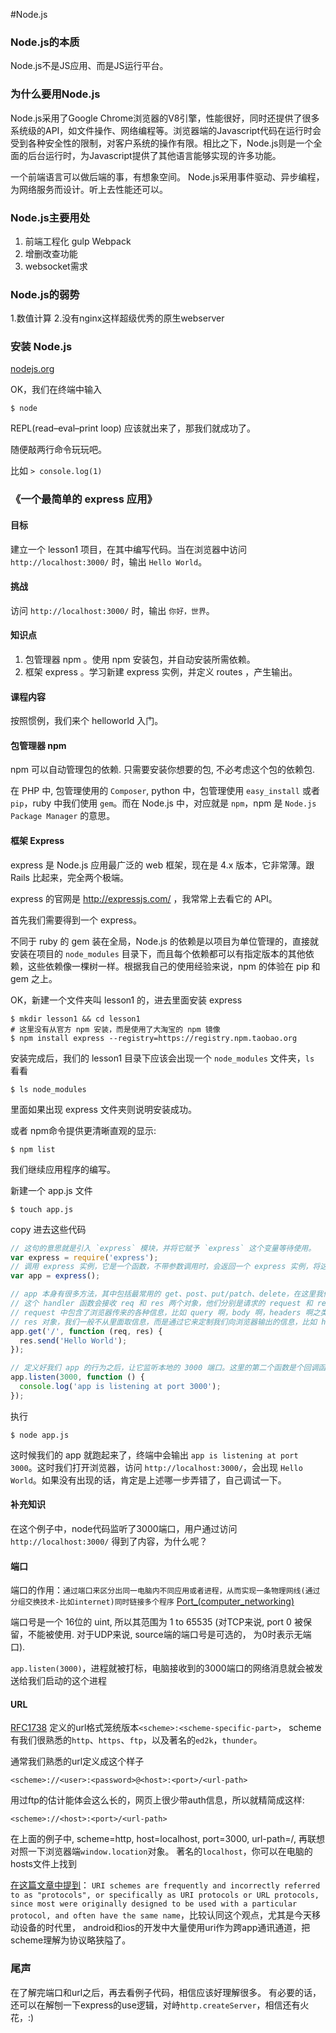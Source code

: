 #Node.js

### Node.js的本质
Node.js不是JS应用、而是JS运行平台。

### 为什么要用Node.js
Node.js采用了Google Chrome浏览器的V8引擎，性能很好，同时还提供了很多系统级的API，如文件操作、网络编程等。浏览器端的Javascript代码在运行时会受到各种安全性的限制，对客户系统的操作有限。相比之下，Node.js则是一个全面的后台运行时，为Javascript提供了其他语言能够实现的许多功能。

一个前端语言可以做后端的事，有想象空间。
Node.js采用事件驱动、异步编程，为网络服务而设计。听上去性能还可以。

### Node.js主要用处

1. 前端工程化 gulp Webpack
2. 增删改查功能
3. websocket需求

### Node.js的弱势

1.数值计算
2.没有nginx这样超级优秀的原生webserver

### 安装 Node.js


<a href="http://nodejs.org">nodejs.org</a>

OK，我们在终端中输入

```
$ node
```

REPL(read–eval–print loop) 应该就出来了，那我们就成功了。

随便敲两行命令玩玩吧。

比如 `> console.log(1)`


### 《一个最简单的 express 应用》

#### 目标

建立一个 lesson1 项目，在其中编写代码。当在浏览器中访问 `http://localhost:3000/` 时，输出 `Hello World`。

#### 挑战

访问 `http://localhost:3000/` 时，输出 `你好，世界`。

#### 知识点

1. 包管理器 npm 。使用 npm 安装包，并自动安装所需依赖。
2. 框架 express 。学习新建 express 实例，并定义 routes ，产生输出。

#### 课程内容

按照惯例，我们来个 helloworld 入门。

#### 包管理器 npm

npm 可以自动管理包的依赖. 只需要安装你想要的包, 不必考虑这个包的依赖包.

在 PHP 中, 包管理使用的 `Composer`, python 中，包管理使用 `easy_install` 或者 `pip`，ruby 中我们使用 `gem`。而在 Node.js 中，对应就是 `npm`，npm 是 `Node.js Package Manager` 的意思。

#### 框架 Express

express 是 Node.js 应用最广泛的 web 框架，现在是 4.x 版本，它非常薄。跟 Rails 比起来，完全两个极端。

express 的官网是 http://expressjs.com/ ，我常常上去看它的 API。

首先我们需要得到一个 express。

不同于 ruby 的 gem 装在全局，Node.js 的依赖是以项目为单位管理的，直接就安装在项目的 `node_modules` 目录下，而且每个依赖都可以有指定版本的其他依赖，这些依赖像一棵树一样。根据我自己的使用经验来说，npm 的体验在 pip 和 gem 之上。

OK，新建一个文件夹叫 lesson1 的，进去里面安装 express

```
$ mkdir lesson1 && cd lesson1
# 这里没有从官方 npm 安装，而是使用了大淘宝的 npm 镜像
$ npm install express --registry=https://registry.npm.taobao.org
```

安装完成后，我们的 lesson1 目录下应该会出现一个 `node_modules` 文件夹，`ls` 看看

```
$ ls node_modules
```

里面如果出现 express 文件夹则说明安装成功。

或者 npm命令提供更清晰直观的显示:
```
$ npm list
```

我们继续应用程序的编写。

新建一个 app.js 文件

```
$ touch app.js
```

copy 进去这些代码

```js
// 这句的意思就是引入 `express` 模块，并将它赋予 `express` 这个变量等待使用。
var express = require('express');
// 调用 express 实例，它是一个函数，不带参数调用时，会返回一个 express 实例，将这个变量赋予 app 变量。
var app = express();

// app 本身有很多方法，其中包括最常用的 get、post、put/patch、delete，在这里我们调用其中的 get 方法，为我们的 `/` 路径指定一个 handler 函数。
// 这个 handler 函数会接收 req 和 res 两个对象，他们分别是请求的 request 和 response。
// request 中包含了浏览器传来的各种信息，比如 query 啊，body 啊，headers 啊之类的，都可以通过 req 对象访问到。
// res 对象，我们一般不从里面取信息，而是通过它来定制我们向浏览器输出的信息，比如 header 信息，比如想要向浏览器输出的内容。这里我们调用了它的 #send 方法，向浏览器输出一个字符串。
app.get('/', function (req, res) {
  res.send('Hello World');
});

// 定义好我们 app 的行为之后，让它监听本地的 3000 端口。这里的第二个函数是个回调函数，会在 listen 动作成功后执行，我们这里执行了一个命令行输出操作，告诉我们监听动作已完成。
app.listen(3000, function () {
  console.log('app is listening at port 3000');
});
```

执行

`$ node app.js`

这时候我们的 app 就跑起来了，终端中会输出 `app is listening at port 3000`。这时我们打开浏览器，访问 `http://localhost:3000/`，会出现 `Hello World`。如果没有出现的话，肯定是上述哪一步弄错了，自己调试一下。

#### 补充知识

在这个例子中，node代码监听了3000端口，用户通过访问`http://localhost:3000/` 得到了内容，为什么呢？

#### 端口

端口的作用：`通过端口来区分出同一电脑内不同应用或者进程，从而实现一条物理网线(通过分组交换技术-比如internet)同时链接多个程序`
[Port_(computer_networking)](http://en.wikipedia.org/wiki/Port_(computer_networking))

端口号是一个 16位的 uint, 所以其范围为 1 to 65535 (对TCP来说, port 0 被保留，不能被使用. 对于UDP来说, source端的端口号是可选的， 为0时表示无端口).

`app.listen(3000)`，进程就被打标，电脑接收到的3000端口的网络消息就会被发送给我们启动的这个进程

#### URL

[RFC1738](http://www.ietf.org/rfc/rfc1738.txt) 定义的url格式笼统版本`<scheme>:<scheme-specific-part>`，
scheme有我们很熟悉的`http`、`https`、`ftp`，以及著名的`ed2k`，`thunder`。

通常我们熟悉的url定义成这个样子
```
<scheme>://<user>:<password>@<host>:<port>/<url-path>
```
用过ftp的估计能体会这么长的，网页上很少带auth信息，所以就精简成这样:
```
<scheme>://<host>:<port>/<url-path>
```
在上面的例子中, scheme=http, host=localhost, port=3000, url-path=/, 再联想对照一下浏览器端`window.location`对象。
著名的`localhost`，你可以在电脑的hosts文件上找到

[在这篇文章中提到](http://en.wikipedia.org/wiki/URI_scheme)： `URI schemes are frequently and incorrectly referred to as "protocols", or specifically as URI protocols or URL protocols, since most were originally designed to be used with a particular protocol, and often have the same name`，比较认同这个观点，尤其是今天移动设备的时代里， android和ios的开发中大量使用uri作为跨app通讯通道，把scheme理解为协议略狭隘了。

### 尾声

在了解完端口和url之后，再去看例子代码，相信应该好理解很多。
有必要的话，还可以在解刨一下express的use逻辑，对峙`http.createServer`，相信还有火花，:)